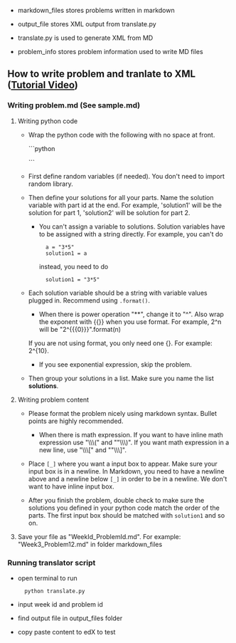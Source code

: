 * markdown_files stores problems written in markdown

* output_file stores XML output from translate.py

* translate.py is used to generate XML from MD

* problem_info stores problem information used to write MD files


## How to write problem and tranlate to XML ([Tutorial Video](https://www.youtube.com/watch?v=5IE5V39dE4E))

### Writing problem.md (See sample.md)
1. Writing python code
	* Wrap the python code with the following with no space at front.

		\`\`\`python

		\`\`\`

	* First define random variables (if needed). You don't need to import random library.

	* Then define your solutions for all your parts. Name the solution variable with part id at the end. For example, 'solution1' will be the solution for part 1, 'solution2' will be solution for part 2.

		* You can't assign a variable to solutions. Solution variables have to be assigned with a string directly. For example, you can't do

				a = "3*5"
				solution1 = a

			instead, you need to do

				solution1 = "3*5"

	* Each solution variable should be a string with variable values plugged in. Recommend using ```.format()```.

		* When there is power operation "\*\*", change it to "^". Also wrap the exponent with {{}} when you use format. For example, 2^n will be "2^{{{0}}}".format(n)

		If you are not using format, you only need one {}. For example: 2^{10}.

		* If you see exponential expression, skip the problem.

	* Then group your solutions in a list. Make sure you name the list **solutions**.

2. Writing problem content
	* Please format the problem nicely using markdown syntax. Bullet points are highly recommended.

		* When there is math expression. If you want to have inline math expression use "\\\\\\\(" and ""\\\\\\\)". If you want math expression in a new line, use "\\\\\\\[" and ""\\\\\\\]".

	* Place ```[_]``` where you want a input box to appear. Make sure your input box is in a newline. In Markdown, you need to have a newline above and a newline below ```[_]``` in order to be in a newline. We don't want to have inline input box.

	* After you finish the problem, double check to make sure the solutions you defined in your python code match the order of the parts. The first input box should be matched with ```solution1``` and so on.

3. Save your file as "WeekId_ProblemId.md". For example: "Week3_Problem12.md" in folder markdown_files


### Running translator script
* open terminal to run

		python translate.py

* input week id and problem id

* find output file in output_files folder

* copy paste content to edX to test
